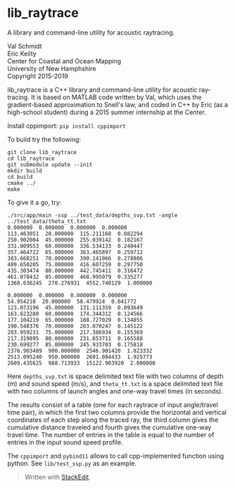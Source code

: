 ﻿# lib_raytrace

A library and command-line utility for acoustic raytracing.

Val Schmidt  
Eric Keilty  
Center for Coastal and Ocean Mapping   
University of New Hamphshire  
Copyright 2015-2019

lib_raytrace is a C++ library and command-line utility for acoustic ray-tracing. It is based on MATLAB code written by Val, which uses the gradient-based approximation to Snell's law, and coded in C++ by Eric (as a high-school student) during a 2015 summer internship at the Center. 

Install cppimport: `pip install cppimport`

To build try the following:

    git clone lib_raytrace
    cd lib_raytrace
    git submodule update --init
    mkdir build
    cd build
    cmake ../
    make

To give it a go, try:

    ./src/app/main -ssp ../test_data/depths_svp.txt -angle ../test_data/theta_tt.txt
    0.000000  0.000000  0.000000  0.000000
    113.463051  20.000000  115.211168  0.082294
    250.902004  45.000000  255.039142  0.182167
    331.009553  60.000000  336.534133  0.240447
    357.464722  65.000000  363.465897  0.259712
    383.668251  70.000000  390.141066  0.278806
    409.650205  75.000000  416.607259  0.297750
    435.303474  80.000000  442.745411  0.316472
    461.078432  85.000000  468.995079  0.335277
    1368.636245  270.276931  4552.740129  1.000000

    0.000000  0.000000  0.000000  0.000000
    54.954218  20.000000  58.479924  0.041772
    123.073196  45.000000  131.111359  0.093649
    163.623280  60.000000  174.344312  0.124566
    177.104219  65.000000  188.727029  0.134855
    190.548376  70.000000  203.070247  0.145122
    203.959231  75.000000  217.386934  0.155369
    217.319895  80.000000  231.653711  0.165588
    230.699277  85.000000  245.933703  0.175818
    2376.903489  900.000000  2546.901420  1.823332
    2513.095240  950.000000  2691.084433  1.925773
    2609.435625  988.713933  15122.903920  2.000000

Here `depths_svp.txt` is space delimited text file with two columns of depth (m) and sound speed (m/s), and `theta_tt.txt` is a space delimited text file with two columns of launch angles and one-way travel times (in seconds). 

The results consist of a table (one for each raytrace of input angle/travel time pair), in which the first two columns provide the horizontal and vertical coordinates of each step along the traced ray, the third column gives the cumulative distance traveled and fourth gives the cumulative one-way travel time. The number of entries in the table is equal to the number of entries in the input sound speed profile.


The `cppimport` and `pybind11` allows to  call cpp-implemented function using python. See `lib/test_ssp.py` as an example.

> Written with [StackEdit](https://stackedit.io/).


